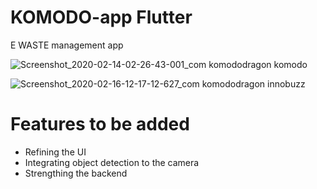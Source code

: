 # KOMODO-app Flutter
E WASTE management app


![Screenshot_2020-02-14-02-26-43-001_com komododragon komodo](https://user-images.githubusercontent.com/50979611/83979321-25bc3280-a92b-11ea-8b79-f56cb636ed0c.jpg)


![Screenshot_2020-02-16-12-17-12-627_com komododragon innobuzz](https://user-images.githubusercontent.com/50979611/83979308-1341f900-a92b-11ea-865a-469fdac2f7cd.jpg)

# Features to be added
- Refining the UI
- Integrating object detection to the camera
- Strengthing the backend

